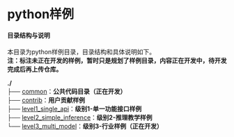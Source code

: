 # python样例

#### 目录结构与说明

本目录为python样例目录，目录结构和具体说明如下。   
**注：标注未正在开发的样例，暂时只是规划了样例目录，内容正在开发中，待开发完成后再上传仓库。**

**./**   
├── [common](./common)：**公共代码目录（正在开发）**   
├── [contrib](./contrib)：**用户贡献样例**         
├── [level1_single_api](./level1_single_api)：**级别1-单一功能接口样例**   
├── [level2_simple_inference](./level2_simple_inference)：**级别2-推理教学样例**      
└── [level3_multi_model](./level3_multi_model)：**级别3-行业样例（正在开发）**   
